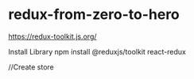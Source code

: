 # redux-from-zero-to-hero

https://redux-toolkit.js.org/

Install Library
npm install @reduxjs/toolkit react-redux

//Create store

